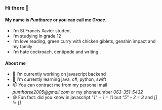### Hi there 👋
#### My name is _Puntharee_ or you can call me _Grace_.
- I'm St.Francis Xavier student
- I'm studying in grade 12
- I'm love reading, green curry with chicken giblets, genshin impact and my family
- I'm hate cockroach, centipede and writing

#### About me
- 🔭 I’m currently working on javascript backend
- 🤔 I'm currently learning java, c#, python, swift
- 📫 You can contract me from my personal mail _puntharee2005@gmail.com_ or my phonenumber _063-351-5432_
- 😄 Fun fact: did you know in javascript _"1" + 1 = 11_ but _"5" - 2 = 3_ and _[] != []_
